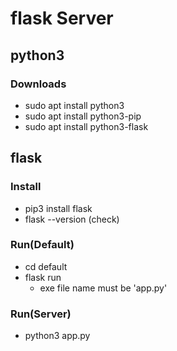 # flask Server
## python3
### Downloads
* sudo apt install python3
* sudo apt install python3-pip
* sudo apt install python3-flask
## flask
### Install
* pip3 install flask
* flask --version (check)
### Run(Default)
* cd default
* flask run
  * exe file name must be 'app.py'
### Run(Server)
* python3 app.py

